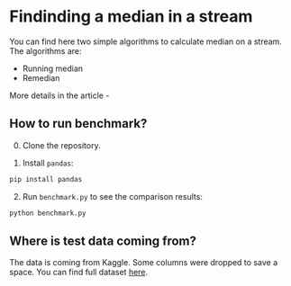 # Findinding a median in a stream

You can find here two simple algorithms to calculate median on a stream.
The algorithms are:

- Running median
- Remedian

More details in the article - 

## How to run benchmark?

0. Clone the repository.

1. Install `pandas`:

```bash
pip install pandas
```

2. Run `benchmark.py` to see the comparison results:

```bash
python benchmark.py
```

## Where is test data coming from?

The data is coming from Kaggle. Some columns were dropped to save a space. You can find full dataset [here](https://www.kaggle.com/datasets/atulanandjha/temperature-readings-iot-devices
).